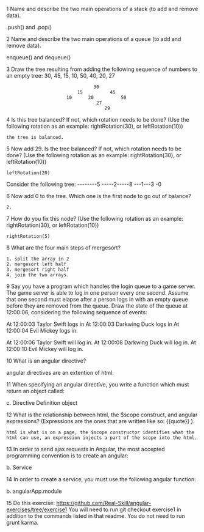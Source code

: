 1 Name and describe the two main operations of a stack (to add and remove data).

  .push() and .pop()

2 Name and describe the two main operations of a queue (to add and remove data).

  enqueue() and dequeue()

3 Draw the tree resulting from adding the following sequence of numbers to an empty tree: 30, 45, 15, 10, 50, 40, 20, 27

                                    30
                              15          45
                          10      20          50
                                     27
                                        29

4 Is this tree balanced? If not, which rotation needs to be done? (Use the following rotation as an  example: rightRotation(30), or leftRotation(10))

    the tree is balanced.

5 Now add 29. Is the tree balanced? If not, which rotation needs to be done? (Use the following rotation as an example: rightRotation(30), or leftRotation(10))

    leftRotation(20)

Consider the following tree:
--------5
-----2-----8
---1---3
-0

6 Now add 0 to the tree. Which one is the first node to go out of balance?

    2.

7 How do you fix this node? (Use the following rotation as an example: rightRotation(30), or leftRotation(10))

    rightRotation(5)

8 What are the four main steps of mergesort?  

    1. split the array in 2
    2. mergesort left half
    3. mergesort right half
    4. join the two arrays.

9 Say you have a program which handles the login queue to a game server. The game server is able to log in one person every one second. Assume that one second must elapse after a person logs in with an empty queue before they are removed from the queue. Draw the state of the queue at 12:00:06, considering the following sequence of events:

<!-- At 12:00:00 Hades logs in -->
<!-- At 12:00:00 Ares logs in -->
<!-- At 12:00:00 Zeus logs in -->
<!-- At 12:00:00 Buzz Light Year logs in -->
<!-- At 12:00:02 Kanye West logs in -->
At 12:00:03 Taylor Swift logs in
At 12:00:03 Darkwing Duck logs in
At 12:00:04 Evil Mickey logs in.

At 12:00:06 Taylor Swift will log in.
At 12:00:08 Darkwing Duck will log in.
At 12:00:10 Evil Mickey will log in.

10 What is an angular directive?

  angular directives are an extention of html.

11 When specifying an angular directive, you write a function which must return an object called:
<!-- a. Directive Constructor -->
<!-- b. Fidel y Chavez Object -->
c. Directive Definition object
<!-- d. Directive Object -->

 12 What is the relationship between html, the $scope construct, and angular expressions? (Expressions are the ones that are written like so: {{quote}} ).

    html is what is on a page, the $scope constructor identifies what the html can use, an expression injects a part of the scope into the html.

13 In order to send ajax requests in Angular, the most accepted programming convention is to create an angular:
<!-- a. Module -->
b. Service
<!-- c. Controller -->
<!-- d. $http -->

14 In order to create a service, you must use the following angular function:
<!-- a. angularApp.controller -->
b. angularApp.module
<!-- c. angularApp.directive -->
<!-- d. angularApp.factory -->

15 Do this exercise: https://github.com/Real-Skill/angular-exercises/tree/exercise1 You will need to run git checkout exercise1 in addition to the commands listed in that readme. You do not need to run grunt karma.
